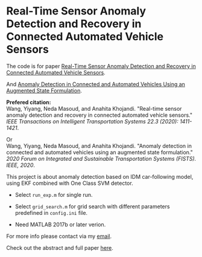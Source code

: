# Real-Time Sensor Anomaly Detection and Recovery in Connected Automated Vehicle Sensors

The code is for paper [Real-Time Sensor Anomaly Detection and Recovery in Connected Automated Vehicle Sensors](https://arxiv.org/pdf/1911.01531.pdf).

And 
[Anomaly Detection in Connected and Automated Vehicles Using an Augmented State Formulation](https://arxiv.org/pdf/2004.09496.pdf).

<b>Prefered citation:</b> 
<br>Wang, Yiyang, Neda Masoud, and Anahita Khojandi. "Real-time sensor anomaly detection and recovery in connected automated vehicle sensors." <i>IEEE Transactions on Intelligent Transportation Systems 22.3 (2020): 1411-1421</i>.

Or
<br>Wang, Yiyang, Neda Masoud, and Anahita Khojandi. "Anomaly detection in connected and automated vehicles using an augmented state formulation." <i>2020 Forum on Integrated and Sustainable Transportation Systems (FISTS). IEEE, 2020</i>.

This project is about anomaly detection based on IDM car-following model, using EKF combined with One Class SVM detector.

* Select <code>run_exp.m</code> for single run.

* Select <code>grid_search.m</code> for grid search with different parameters predefined in <code>config.ini</code> file.

* Need MATLAB 2017b or later verion.

For more info please contact via my [email](mailto:yiyangw@umich.edu).

Check out the abstract and full paper [here](https://yiyang920.github.io/publications/TITS20).
